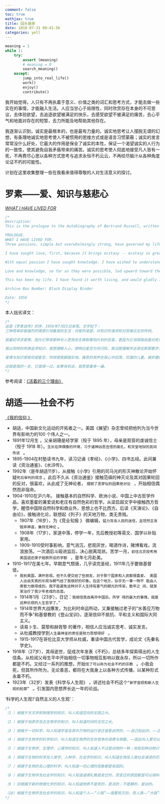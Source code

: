 ```yaml
---
comment: false
toc: true
mathjax: true
title: 回头是岸
date: 1018-07-31 00:41:56
categories: yell
---
```


```python
meaning = 1
while 1:
    try:
        assert (meaning)
        # meaning = 0
        search_meaning()
    except:
        jump_into_real_life()
        work()
        enjoy()
        contribute()
```

我开始觉得，人只有不再执着于意义、价值之类的词汇和思考方式，才能去做一些实在的事情，才能融入生活。人应当甘心于局限性，同时欣赏存在本身的不可思议，去体验欲望，去追逐欲望被满足的快乐，去感受欲望不被满足的痛苦，去心平气和地面对存在的短暂，去力所能及地帮助其他存在。

我逐渐认识到，诚实是最根本的，也是最有力量的。诚实地思考让人摆脱无谓的幻想，有条理地诚实地思考使人不被惯用的思维方式或是语言习惯蒙蔽；诚实的发言常常没什么好处，它最大的作用是保全了诚实的本性，保证一个渴望诚实的人行为的一致性，使其避免自我矛盾带来的痛苦。诚实的思考使人彻底地接受凡人皆有一死，不再费尽心思以各种方式思考与追求永恒不朽云云，不再绞尽脑汁从各种角度论证不朽的可能性。

计划在这里收集整理一些在我看来值得尊敬的人对生活意义的探讨。

# 罗素——爱、知识与慈悲心

 *[WHAT I HAVE LIVED FOR](https://www.humanities.mcmaster.ca/~bertrand/misc.html)*    

```c
/*
Description: 
This is the prologue to the Autobiography of Bertrand Russell, written on 25 July 1956 in his own hand. The text follows:

PROLOGUE.
WHAT I HAVE LIVED FOR.
Three passions, simple but overwhelmingly strong, have governed my life: the longing for love, the search for knowledge, and unbearable pity for the suffering of mankind. These passions, like great winds, have blown me hither and thither, in a wayward course, over a deep ocean of anguish, reaching to the very verge of despair.

I have sought love, first, because it brings ecstasy -- ecstasy so great that I would often have sacrificed all the rest of life for a few hours of this joy. I have sought it, next, because it relieves loneliness -- that terrible loneliness in which one shivering consciousness looks over the rim of the world into the cold unfathomable lifeless abyss. I have sought it, finally, because in the union of love I have seen, in a mystic miniature, the prefiguring vision of the heaven that saints and poets have imagined. This is what I sought, and though it might seem too good for human life, this is what -- at last -- I have found.

With equal passion I have sought knowledge. I have wished to understand the hearts of men. I have wished to know why the stars shine. And I have tried to apprehend the Pythagorean power by which number holds sway above the flux. A little of this, but not much, I have achieved.

Love and knowledge, so far as they were possible, led upward toward the heavens. But always pity brought me back to earth. Echoes of cries of pain reverberate in my heart. Children in famine, victims tortured by oppressors, helpless old people a hated burden to their sons, and the whole world of loneliness, poverty, and pain make a mockery of what human life should be. I long to alleviate the evil, but I cannot, and I too suffer.

This has been my life. I have found it worth living, and would gladly live it again if the chance were offered me.

Archive Box Number: Black Display Binder

Date: 1956
*/
```

本人拙劣译文： 

```c
/* 
这是《罗素自传》的序，1956年7月25日亲笔。文字如下：
三种简单却极强烈的情感引领着我的生活：对爱的渴望，对知识的渴求和对苦难众生的怜悯。

我最初寻求爱情，因为它带来那种令人愿用余生换取哪怕片刻的狂喜，更因为它消弭独自面对死亡的孤寂。我从爱情中看到诗人们描绘的天堂，听起来有些夸张，但的确如我所见。

我以同样的热情追求知识，我想理解人心，想明白星空为何闪烁，我试图理解毕达哥拉斯那数字主宰一切的力量。我所得不多，但聊胜于无。

爱情与知识使我仰望星空，怜悯使我脚踏实地。痛苦的哭声在我心中回荡。饥饿的儿童，被折磨的受压迫者，子孙不孝的无望老人，和整个由孤独、贫穷和苦难构成的世界，无一不是对人类命运的嘲讽。我想要普渡众生，但实际上做不到，因为我也正受着苦难。

这就是我的一生，它值得一过。如果有机会，我愿意重来一遍。
*/
```

参考阅读：[《活着的三个理由》](http://www.ruanyifeng.com/blog/2011/10/what_I_have_lived_for.html) 

# 胡适——社会不朽

[《我的信仰 》](http://www.my285.com/xdmj/hushi/syrs/011.htm) 

- 胡适，中国新文化运动的开拓者之一。美国《展望》杂志曾经把他列为当今世界有影响力的100 个伟人之一。 
- 1891年12月生 ，父亲胡珊是经学家（殁于 1895 年），母亲是观音的虔诚信士（殁于 1918 年）。`生长在拜偶像的环境，习于诸神凶恶丑怪的面孔，和天堂地狱的民间传说 ` 。
- 1895-1904在村塾读书九年，读习记诵《孝经》、《小学》、四书五经。此间兼读《资治通鉴》、《水浒传》。
- 1992年（是年胡适11岁），从接触《小学》引用的司马光的形灭神散论开始怀疑`死后审判的观念` 。此后不久从《资治通鉴》接触范缜的神灭论及其对因果轮回的反对，很喜欢，从此成了无神论者， `摆脱了恶梦似的因果绝对论 ` ，开始相信偶然而非宿命。
- 1904-1910在沪六年。
  接触基本的自然科学、欧洲小说、中国上中古哲学作品，喜欢墨翟的兼爱说和老庄有自然色彩的哲学。从梁启超文字中接触西方哲学，醒悟中国除自然科学和商业外，思想上也不比西方。后读《天演论》、《自由论》，接触进化论，联想起《列子》的天地万物，类无贵贱。
  - 1907年（16岁），为《竞业旬报 》 做编辑，`猛力攻击人民的迷信，且坦然主张毁弃神道，兼持无神论` 。
  - 1908年（17岁），家道中落，停学一年，先后教授初等英文、国学以补贴家用。
  - 1909-1910受时事影响，意气消沉，悲观厌世，喝酒作诗，赌博看戏，流浪放荡。一次酒后斗殴进监后，决心脱离现状。苦学一月，`前往北京投考用美国退还庚子赔款所设的学额 ` ，是年七月赴美。
- 1910-1917在美七年。早期意气颓唐，几乎读完圣经，1911年几乎要做基督徒。
  - `我到美国，满怀悲观。但不久便交结了些朋友，对于那个国家和人民都很喜爱。 美国人出自天真的乐观与朝气给了我很好的印象。在这个地方，似乎无一事一物不 能由人类智力做得成的。我不能避免这种对于人生持有喜气的眼光的传染，数年之 间，就渐渐治疗了我少年老成的态度。 ` 
  - 1914年1月（23岁），日记：`我相信我自离开中国后，所学 得的最大的事情，就是这种乐观的人生哲学了。” ` 
  - 1914年世界大战爆发，为比利时命运所动，又兼接触过老子的“水善应万物而不争”和基督教的《登山宝训》，逐渐信仰不抵抗、平和主义和国际大同主义。
  - 读易卜生、莫黎和赫胥黎 的著作，相信人应当诚实思考、诚实发言。
  - 从杜威教授学到`人生最神圣的责任是努力思想得好 ` 。
  - 1915-1917在哥伦比亚大学师从杜威，重读中国古代哲学，成论文《先秦名学史》。
- 1918年（27岁），其母逝世，促成次年发表《不朽》，总结多年探索得出的人生信条。从检阅父母生平中开始相信一切事物相互影响以致永存，所以一切所作都是不朽。又经过一系列的推想，开始`信了可以称为社会不朽的宗教 ` 。小我会死，但其所作所为，无论善恶，都将在大我身上以各种方式传播，以某种形式永垂不朽。
- 1923年（32岁）发表《科学与人生观》 ，讲述社会不朽这个`“新宇宙观和新人生观的轮廓” ` 。引发国内思想界长达一年的论战。

‘科学的人生观’/‘自然主义的人生观’：

```c
/*
（1 ）根据于天文学和物理学的知识，叫人知道空间的无限之大。

（2 ）根据于地质学及古生物学的知识，叫人知道时间的无穷之长。

（3 ）根据于一切科学，叫人知道宇宙及其中万物的运行变迁皆是自然的，——自己如此的，——正用不着什么超自然的主宰或造物者。

（4 ）根据于生物学的科学知识，叫人知道生物界的生存竞争的浪费与惨酷，——因此叫人更可以明白那“有好生之德”的主宰的假设是不能成立的。

（5 ）根据于生物学、生理学、心理学的知识，叫人知道人不过是动物的一种；他和别种动物只有程序的差异，并无种类的区别。

（6 ）根据于生物的科学及人类学、人种学、社会学的知识，叫人知道生物及人类社会演进的历史和演进的原因。

（7 ）根据于生物的及心理的科学，叫人知道一切心理的现象都是有因的。

（8 ）根据于生物学及社会学的知识，叫人知道道德礼教是变迁的，而变迁的原因都是可以用科学的方法寻求出来的。

（9 ）则根据于新的物理化学的知识，叫人知道物质不是死的，是活的；不是静的，是动的。

（10）根据于生物学及社会学的知识，叫人知道个人——“小我”——是要死灭的，而人类——“大我”——是不死的，不朽的；叫人知道“为全种万世而生活”就是宗教，就是最高的宗教。而那些替个人谋死后的“天堂”“净土”的宗教，乃是自私自利的宗教。
*/
```
